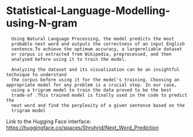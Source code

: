 # Statistical-Language-Modelling-using-N-gram
      Using Natural Language Processing, the model predicts the most
      probable next word and outputs the correctness of an input English
      sentence.To achieve the optimum accuracy, a largereliable dataset
      or corpus is extracted from Wikipedia, preprocessed, and then
      analyzed before using it to train the model. 

      Analyzing the dataset and its visualization can be an insightful technique to understand
      the corpus before using it for the model's training. Choosing an appropriate model for any problem is a crucial step. In our case,
      using a trigram model to train the data proved to be the best
      trade-of .This trained model is finally used in the code to predict the
      next word and find the perplexity of a given sentence based on the
      trigram model

Link to the Hugging Face interface:
https://huggingface.co/spaces/Shruhrid/Next_Word_Prediction
